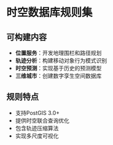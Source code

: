 # 时空数据库规则集

## 可构建内容

* **位置服务**：开发地理围栏和路径规划
* **轨迹分析**：构建移动对象行为模式识别
* **时空预测**：实现基于历史的预测模型
* **三维城市**：创建数字孪生空间数据库

## 规则特点

- 支持PostGIS 3.0+
- 提供时空联合查询优化
- 包含轨迹压缩算法
- 实现多尺度可视化
